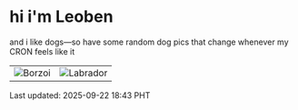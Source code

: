 # hi i'm Leoben

and i like dogs—so have some random dog pics that change whenever my CRON feels like it

|  |  |
|--------|----------|
| ![Borzoi](https://random-dog-vercel.vercel.app/api/random-borzoi?v=1758537798) | ![Labrador](https://random-dog-vercel.vercel.app/api/random-labrador?v=1758537798) |

Last updated: 2025-09-22 18:43 PHT
